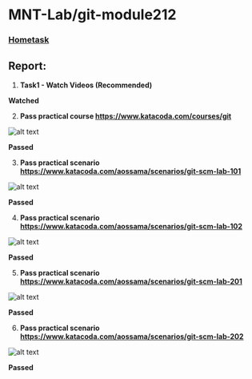 # MNT-Lab/git-module212

### [Hometask](https://github.com/MNT-Lab/git-module212 "Hometask")

## Report:

1. **Task1 - Watch Videos (Recommended)**

**Watched**

2. **Pass practical course https://www.katacoda.com/courses/git**

![alt text](https://raw.githubusercontent.com/MNT-Lab/git-module212/aruban/screenshotss/Katacoda_courses_git.png "Task 2")

**Passed**

3. **Pass practical scenario https://www.katacoda.com/aossama/scenarios/git-scm-lab-101**

![alt text](https://raw.githubusercontent.com/MNT-Lab/git-module212/aruban/screenshotss/git-scm-lab-101.png "Task 3 git-scm-lab-101")

**Passed**

4. **Pass practical scenario https://www.katacoda.com/aossama/scenarios/git-scm-lab-102**

![alt text](https://raw.githubusercontent.com/MNT-Lab/git-module212/aruban/screenshotss/git-scm-lab-102.png "Task 3 git-scm-lab-102")

**Passed**

5. **Pass practical scenario https://www.katacoda.com/aossama/scenarios/git-scm-lab-201**

![alt text](https://raw.githubusercontent.com/MNT-Lab/git-module212/aruban/screenshotss/git-scm-lab-201.png "Task 3 git-scm-lab-201")

**Passed**

6. **Pass practical scenario https://www.katacoda.com/aossama/scenarios/git-scm-lab-202**

![alt text](https://raw.githubusercontent.com/MNT-Lab/git-module212/aruban/screenshotss/git-scm-lab-202.png "Task 3 git-scm-lab-202")

**Passed**

